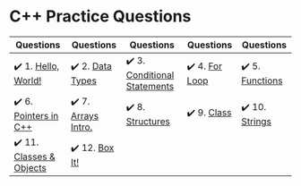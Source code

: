 # C++ Practice Questions

| Questions | Questions | Questions | Questions | Questions |
| ----- | ----- | ----- | ----- | ----- |
| :heavy_check_mark: 1. [Hello, World!](hello-world.cpp) | :heavy_check_mark: 2. [Data Types](basic-data-types.cpp) | :heavy_check_mark: 3. [Conditional Statements](conditional-statements.cpp) | :heavy_check_mark: 4. [For Loop](for-loop.cpp) | :heavy_check_mark: 5. [Functions](functions.cpp) |
| :heavy_check_mark: 6. [Pointers in C++](pointers.cpp) | :heavy_check_mark: 7. [Arrays Intro.](arrays-intro.cpp) | :heavy_check_mark: 8. [Structures](structs.cpp) | :heavy_check_mark: 9. [Class](class.cpp) | :heavy_check_mark: 10. [Strings](strings.cpp) |
| :heavy_check_mark: 11. [Classes & Objects](classes-and-objects.cpp) | :heavy_check_mark: 12. [Box It!](box-it.cpp) |

